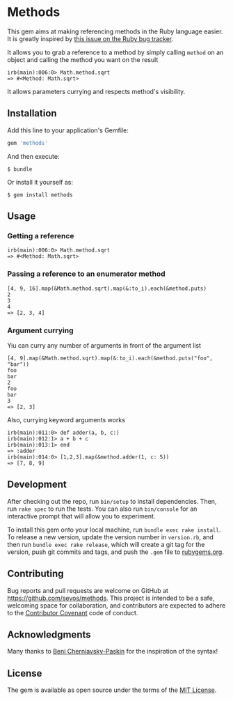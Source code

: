 # Methods

This gem aims at making referencing methods in the Ruby language easier. It is greatly inspired by [this issue on the Ruby bug tracker](https://bugs.ruby-lang.org/issues/13581).

It allows you to grab a reference to a method by simply calling `method` on an object and calling the method you want on the result

```
irb(main):006:0> Math.method.sqrt
=> #<Method: Math.sqrt>
```

It allows parameters currying and respects method's visibility.

## Installation

Add this line to your application's Gemfile:

```ruby
gem 'methods'
```

And then execute:

    $ bundle

Or install it yourself as:

    $ gem install methods

## Usage

### Getting a reference

```
irb(main):006:0> Math.method.sqrt
=> #<Method: Math.sqrt>
```

### Passing a reference to an enumerator method

```
[4, 9, 16].map(&Math.method.sqrt).map(&:to_i).each(&method.puts)
2
3
4
=> [2, 3, 4]
```

### Argument currying

Yiu can curry any number of arguments in front of the argument list

```
[4, 9].map(&Math.method.sqrt).map(&:to_i).each(&method.puts("foo", "bar"))
foo
bar
2
foo
bar
3
=> [2, 3]
```

Also, currying keyword arguments works

```
irb(main):011:0> def adder(a, b, c:)
irb(main):012:1> a + b + c
irb(main):013:1> end
=> :adder
irb(main):014:0> [1,2,3].map(&method.adder(1, c: 5))
=> [7, 8, 9]
```

## Development

After checking out the repo, run `bin/setup` to install dependencies. Then, run `rake spec` to run the tests. You can also run `bin/console` for an interactive prompt that will allow you to experiment.

To install this gem onto your local machine, run `bundle exec rake install`. To release a new version, update the version number in `version.rb`, and then run `bundle exec rake release`, which will create a git tag for the version, push git commits and tags, and push the `.gem` file to [rubygems.org](https://rubygems.org).

## Contributing

Bug reports and pull requests are welcome on GitHub at https://github.com/sevos/methods. This project is intended to be a safe, welcoming space for collaboration, and contributors are expected to adhere to the [Contributor Covenant](http://contributor-covenant.org) code of conduct.

## Acknowledgments

Many thanks to [Beni Cherniavsky-Paskin](https://github.com/cben) for the inspiration of the syntax!

## License

The gem is available as open source under the terms of the [MIT License](http://opensource.org/licenses/MIT).

